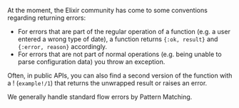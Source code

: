 At the moment, the Elixir community has come to some conventions regarding returning errors:

- For errors that are part of the regular operation of a function (e.g. a user entered a wrong type of date), a function returns `{:ok, result}` and `{:error, reason}` accordingly.
- For errors that are not part of normal operations (e.g. being unable to parse configuration data) you throw an exception.

Often, in public APIs, you can also find a second version of the function with a ! (`example!/1`) that returns the unwrapped result or raises an error.

We generally handle standard flow errors by Pattern Matching.
